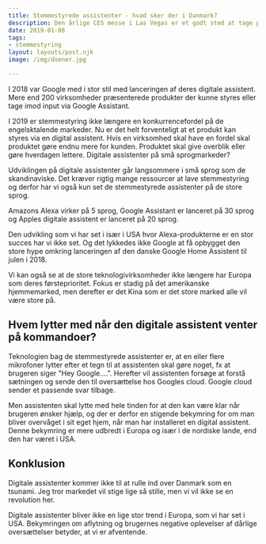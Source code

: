 ```yaml
---
title: Stemmestyrede assistenter - hvad sker der i Danmark?
description: Den årlige CES messe i Las Vegas er et godt sted at tage pulsen på nye teknologi tendenser. I 2016 var den store gimmick om produkterne virkede med Alexa, Amazons stemmestyrede assistent/højtaler.
date: 2019-01-08
tags:
- stemmestyring
layout: layouts/post.njk
image: /img/doener.jpg

---
```


I 2018 var Google med i stor stil med lanceringen af deres digitale assistent. Mere end 200 virksomheder præsenterede produkter der kunne styres eller tage imod input via Google Assistant.

I 2019 er stemmestyring ikke længere en konkurrencefordel på de engelsktalende markeder. Nu er det helt forventeligt at et produkt kan styres via en digital assistent. Hvis en virksomhed skal have en fordel skal produktet gøre endnu mere for kunden. Produktet skal give overblik eller gøre hverdagen lettere.
Digitale assistenter på små sprogmarkeder?

Udviklingen på digitale assistenter går langsommere i små sprog som de skandinaviske. Det kræver rigtig mange ressourcer at lave stemmestyring og derfor har vi også kun set de stemmestyrede assistenter på de store sprog.

Amazons Alexa virker på 5 sprog, Google Assistant er lanceret på 30 sprog og Apples digitale assistent er lanceret på 20 sprog.

Den udvikling som vi har set i især i USA hvor Alexa-produkterne er en stor succes har vi ikke set. Og det lykkedes ikke Google at få opbygget den store hype omkring lanceringen af den danske Google Home Assistent til julen i 2018.

Vi kan også se at de store teknologivirksomheder ikke længere har Europa som deres førsteprioritet. Fokus er stadig på det amerikanske hjemmemarked, men derefter er det Kina som er det store marked alle vil være store på.
 
## Hvem lytter med når den digitale assistent venter på kommandoer?

Teknologien bag de stemmestyrede assistenter er, at en eller flere mikrofoner lytter efter et tegn til at assistenten skal gøre noget, fx at brugeren siger "Hey Google....". Herefter vil assistenten forsøge at forstå sætningen og sende den til oversættelse hos Googles cloud. Google cloud sender et passende svar tilbage. 

Men assistenten skal lytte med hele tinden for at den kan være klar når brugeren ønsker hjælp, og der er derfor en stigende bekymring for om man bliver overvåget i sit eget hjem, når man har installeret en digital assistent. Denne bekymring er mere udbredt i Europa og især i de nordiske lande, end den har været i USA.
 
## Konklusion

Digitale assistenter kommer ikke til at rulle ind over Danmark som en tsunami. Jeg tror markedet vil stige lige så stille, men vi vil ikke se en revolution her.

Digitale assistenter bliver ikke en lige stor trend i Europa, som vi har set i USA. Bekymringen om aflytning og brugernes negative oplevelser af dårlige oversættelser betyder, at vi er afventende.